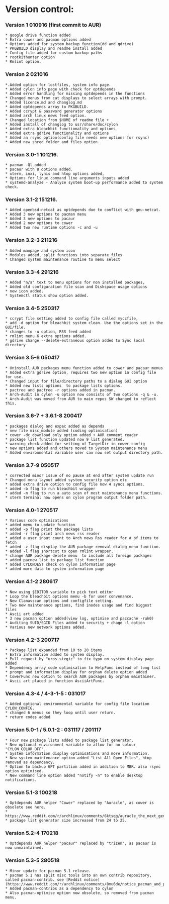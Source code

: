 # Version control:

### Version 1  010916  (first commit to AUR)

	* google drive function added 
	* Extra cower and pacman options added 
	* Options added for system backup function(dd and gdrive)
	* PKGBUILD display and readme install added
	* Config file added for custom backup paths
	* rootkithunter option 
	* Rmlint option.

### Version 2  021016 
	*.Added option for lostfiles, system info page.
	* Added cylon info page with check for optdepends
	* Added error handling for missing optdepends in the functions 
	* Changed menus from cat displays to select arrays with prompt. 
	* Added licence.md and changlog.md 
	* Added optdepends array to PKGBUILD. 
	* Added ccrypt & password generator options 
	* Added arch linux news feed option.
	* Changed location from $HOME of readme file + 
	* Added install of changlog to usr/share/doc/cylon
	* Added extra bleachbit functionality and options
	* Added extra gdrive functionality and options 
	* Added an rsync option(config file needs new options for rsync) 
	* Added new shred folder and files option. 

### Version 3.0-1 101216. 
	* pacman -Ql added
	* pacaur with 8 options added. 
	* xterm, inxi, lynis and htop options added, 
	* Options for linux command line arguments inputs added
	* systemd-analyze - Analyze system boot-up performance added to system check.
 
### Version 3.1-2 151216.
	* Added openbsd-netcat as optdepends due to conflict with gnu-netcat.
	* Added 3 new options to pacman menu 
	* Added 3 new options to pacaur 
	* Added 2 new options to cower 
	* Added two new runtime options -c and -u 

### Version 3.2-3 211216
	* Added manpage and system icon
	* Modules added, split functions into separate files 
	* Changed system maintenance routine to menu select

### Version 3.3-4 291216
	* Added "n/a" text to menu options for non installed packages,
	* Added old configuration file scan and Diskspace usage options
	* new icon added. 
	* Systemctl status show option added.

### Version 3.4-5 250317
	* ccrypt file setting added to config file called myccfile,
	* add -d option for bleachbit system clean. Use the options set in the GUI/file.
	* changes to -u option, RSS feed added
	* rmlint menu 6 extra options added.
	* gdrive change --delete-extraneous option added to Sync local directory 

### Version 3.5-6 050417
	* Uninstall AUR packages menu function added to cower and pacaur menus
	* Added extra gdrive option, requires two new option in config file for use.
	* Changed input for file/directory paths to a dialog GUI option 
	* Added new lists options  to package lists options. 
	* pactree and pactree -r options added in pacman.
	* Arch-Audit in cylon -u option now consists of two options -q & -u.
	* Arch-Audit was moved from AUR to main repos SW changed to reflect this.

### Version 3.6-7 + 3.6.1-8 200417 
	* packages dialog and expac added as depends
	* new file misc_module added (coding optimisation)
	* cower -dc download only option added + AUR comment reader
	* package list function updated now 9 list generated.
	* warning check added for setting of TargetDir in cower config
	* new options added and others moved to System maintenance menu
	* Added environmental variable user can now set output directory path.
	
### Version 3.7-9 050517
	* corrected minor issue of no pause at end after system update run 
	* Changed menu layout added system security option etc
	* added extra drive option to config file now 4 syncs options.
	* added -b flag to run bleachbit wrapper
	* added -m flag to run a auto scan of most maintenance menu functions.
	* xterm terminal now opens on cylon program output folder path.
	
### Version 4.0-1 270517
	* Various code optimizations 
	* added menu to update function
	* added -p flag print the package lists 
	* added -r flag print arch news rss reader 
	* added a user input count to Arch news Rss reader for # of items to fetch
	* added -z flag display the AUR package removal dialog menu function.
	* added -l flag shortcut to open rmlint wrapper.
	* change AUR package delete menu  to include all foreign packages
	* added pacnew list to package list function
	* added CYLONDEST check on cylon information page
	* added more data to system information page

### Version 4.1-2 280617
	* Now using $EDITOR variable to pick text editor
	* Loop the bleachbit options menu -b for user convenance.
	* New Clamavscan options and configfile setting.
	* Two new maintenance options, find inodes usage and find biggest files
	* Ascii art added 
	* 3 new pacman option added(view log, optimise and paccache -ruk0) 
	* Auditing SUID/SGID Files added to security + chage -l option
	* Various new network options added.

### Version 4.2-3 200717
	* Package list expanded from 10 to 20 items
	* Extra information added to system display.
	* Pull request by "uros-stegic" to fix typo on system display page added
	* Dependency array code optimisation to HelpFunc instead of long list
	* prompt and information display for orphan delete option added
	* CowerFunc new option to search AUR packages by orphan maintainer.
	* Ascii art placed in function AsciiArtFunc.

### Version 4.3-4 / 4-3-1-5 : 031017
	* Added optional environmental variable for config file location CYLON_CONFIG.
	* changed 6 menus so they loop until user return.
	* return codes added

### Version 5.0-1 / 5.0.1-2 : 031117 / 201117
	* Four new package lists added to package list generator.
	* New optional environment variable to allow for no colour "CYLON_COLOR_OFF".
	* System information display optimisations and more information.
	* New system maintenance option added "List All Open Files", htop removed as dependency.
	* Option to backup GPT partition added in addition to MBR. also rsync option optimised.
	* New command line option added "notify -n" to enable desktop notifications.

### Version 5.1-3 100218
	* Optdepends AUR helper "Cower" replaced by "Auracle", as cower is obsolete see here.
	* https://www.reddit.com/r/archlinux/comments/6ktsqg/auracle_the_next_generation_of_cower/
	* package list generator size increased from 24 to 25.
	
### Version 5.2-4 170218
	* Optdepends AUR helper "pacaur" replaced by "trizen", as pacaur is now unmaintained.

### Version 5.3-5 280518
	* Minor update for pacman 5.1 release.
	* pacman 5.1 has split misc tools into an own contrib repository, called pacman-contrib. see [Reddit notice](https://www.reddit.com/r/archlinux/comments/8mu6de/notice_pacman_and_pacmancontrib_split/)
	* Added pacman-contribs as a dependency to cylon
	* Also pacman-optimise option now obsolete, so removed from pacman menu.
